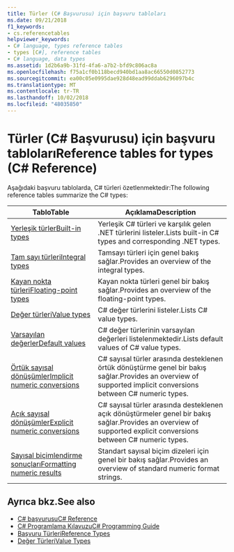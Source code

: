 ```yaml
---
title: Türler (C# Başvurusu) için başvuru tabloları
ms.date: 09/21/2018
f1_keywords:
- cs.referencetables
helpviewer_keywords:
- C# language, types reference tables
- types [C#], reference tables
- C# language, data types
ms.assetid: 1d2b6a9b-31fd-4fa6-a7b2-bfd9c806ac8a
ms.openlocfilehash: f75a1cf0b118becd940bd1aa8ac66550d0852773
ms.sourcegitcommit: ea00c05e0995dae928d48ead99ddab6296097b4c
ms.translationtype: MT
ms.contentlocale: tr-TR
ms.lasthandoff: 10/02/2018
ms.locfileid: "48035850"
---
```

# <a name="reference-tables-for-types-c-reference"></a><span data-ttu-id="91c10-102">Türler (C# Başvurusu) için başvuru tabloları</span><span class="sxs-lookup"><span data-stu-id="91c10-102">Reference tables for types (C# Reference)</span></span>

<span data-ttu-id="91c10-103">Aşağıdaki başvuru tablolarda, C# türleri özetlenmektedir:</span><span class="sxs-lookup"><span data-stu-id="91c10-103">The following reference tables summarize the C# types:</span></span>

|<span data-ttu-id="91c10-104">Tablo</span><span class="sxs-lookup"><span data-stu-id="91c10-104">Table</span></span>|<span data-ttu-id="91c10-105">Açıklama</span><span class="sxs-lookup"><span data-stu-id="91c10-105">Description</span></span>|
|---------|---------|
|[<span data-ttu-id="91c10-106">Yerleşik türler</span><span class="sxs-lookup"><span data-stu-id="91c10-106">Built-in types</span></span>](built-in-types-table.md)|<span data-ttu-id="91c10-107">Yerleşik C# türleri ve karşılık gelen .NET türlerini listeler.</span><span class="sxs-lookup"><span data-stu-id="91c10-107">Lists built-in C# types and corresponding .NET types.</span></span>|
|[<span data-ttu-id="91c10-108">Tam sayı türleri</span><span class="sxs-lookup"><span data-stu-id="91c10-108">Integral types</span></span>](integral-types-table.md)|<span data-ttu-id="91c10-109">Tamsayı türleri için genel bakış sağlar.</span><span class="sxs-lookup"><span data-stu-id="91c10-109">Provides an overview of the integral types.</span></span>|
|[<span data-ttu-id="91c10-110">Kayan nokta türleri</span><span class="sxs-lookup"><span data-stu-id="91c10-110">Floating-point types</span></span>](floating-point-types-table.md)|<span data-ttu-id="91c10-111">Kayan nokta türleri genel bir bakış sağlar.</span><span class="sxs-lookup"><span data-stu-id="91c10-111">Provides an overview of the floating-point types.</span></span>|
|[<span data-ttu-id="91c10-112">Değer türleri</span><span class="sxs-lookup"><span data-stu-id="91c10-112">Value types</span></span>](value-types-table.md)|<span data-ttu-id="91c10-113">C# değer türlerini listeler.</span><span class="sxs-lookup"><span data-stu-id="91c10-113">Lists C# value types.</span></span>|
|[<span data-ttu-id="91c10-114">Varsayılan değerler</span><span class="sxs-lookup"><span data-stu-id="91c10-114">Default values</span></span>](default-values-table.md)|<span data-ttu-id="91c10-115">C# değer türlerinin varsayılan değerleri listelenmektedir.</span><span class="sxs-lookup"><span data-stu-id="91c10-115">Lists default values of C# value types.</span></span>|
|[<span data-ttu-id="91c10-116">Örtük sayısal dönüşümler</span><span class="sxs-lookup"><span data-stu-id="91c10-116">Implicit numeric conversions</span></span>](implicit-numeric-conversions-table.md)|<span data-ttu-id="91c10-117">C# sayısal türler arasında desteklenen örtük dönüştürme genel bir bakış sağlar.</span><span class="sxs-lookup"><span data-stu-id="91c10-117">Provides an overview of supported implicit conversions between C# numeric types.</span></span>|
|[<span data-ttu-id="91c10-118">Açık sayısal dönüşümler</span><span class="sxs-lookup"><span data-stu-id="91c10-118">Explicit numeric conversions</span></span>](explicit-numeric-conversions-table.md)|<span data-ttu-id="91c10-119">C# sayısal türler arasında desteklenen açık dönüştürmeler genel bir bakış sağlar.</span><span class="sxs-lookup"><span data-stu-id="91c10-119">Provides an overview of supported explicit conversions between C# numeric types.</span></span>|
|[<span data-ttu-id="91c10-120">Sayısal biçimlendirme sonuçları</span><span class="sxs-lookup"><span data-stu-id="91c10-120">Formatting numeric results</span></span>](formatting-numeric-results-table.md)|<span data-ttu-id="91c10-121">Standart sayısal biçim dizeleri için genel bir bakış sağlar.</span><span class="sxs-lookup"><span data-stu-id="91c10-121">Provides an overview of standard numeric format strings.</span></span>|

## <a name="see-also"></a><span data-ttu-id="91c10-122">Ayrıca bkz.</span><span class="sxs-lookup"><span data-stu-id="91c10-122">See also</span></span>

- [<span data-ttu-id="91c10-123">C# başvurusu</span><span class="sxs-lookup"><span data-stu-id="91c10-123">C# Reference</span></span>](../index.md)
- [<span data-ttu-id="91c10-124">C# Programlama Kılavuzu</span><span class="sxs-lookup"><span data-stu-id="91c10-124">C# Programming Guide</span></span>](../../programming-guide/index.md)
- [<span data-ttu-id="91c10-125">Başvuru Türleri</span><span class="sxs-lookup"><span data-stu-id="91c10-125">Reference Types</span></span>](reference-types.md)
- [<span data-ttu-id="91c10-126">Değer Türleri</span><span class="sxs-lookup"><span data-stu-id="91c10-126">Value Types</span></span>](value-types.md)